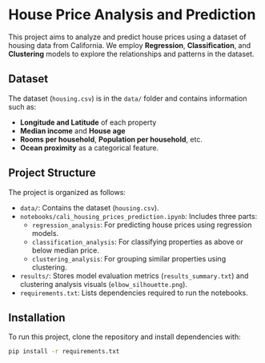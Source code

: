 # House Price Analysis and Prediction

This project aims to analyze and predict house prices using a dataset of housing data from California. We employ **Regression**, **Classification**, and **Clustering** models to explore the relationships and patterns in the dataset.

## Dataset
The dataset (`housing.csv`) is in the `data/` folder and contains information such as:
- **Longitude and Latitude** of each property
- **Median income** and **House age**
- **Rooms per household**, **Population per household**, etc.
- **Ocean proximity** as a categorical feature.

## Project Structure
The project is organized as follows:
- `data/`: Contains the dataset (`housing.csv`).
- `notebooks/cali_housing_prices_prediction.ipynb`: Includes three parts:
  - `regression_analysis`: For predicting house prices using regression models.
  - `classification_analysis`: For classifying properties as above or below median price.
  - `clustering_analysis`: For grouping similar properties using clustering.
- `results/`: Stores model evaluation metrics (`results_summary.txt`) and clustering analysis visuals (`elbow_silhouette.png`).
- `requirements.txt`: Lists dependencies required to run the notebooks.

## Installation
To run this project, clone the repository and install dependencies with:
```bash
pip install -r requirements.txt
